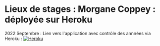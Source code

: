 # Lieux de stages : Morgane Coppey :  déployée sur Heroku

2022 Septembre : Lien vers l'application avec contrôle des annnées via Heroku :
[![Heroku](https://heroku-badge.herokuapp.com/?app=heroku-badge)](https://lieux-de-stage-bioac-reims.herokuapp.com/)
